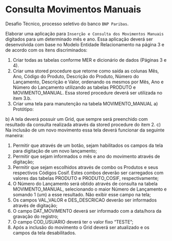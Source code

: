 # Consulta Movimentos Manuais

Desafio Técnico, processo seletivo do banco `BNP Paribas`.

Elaborar uma aplicação para `Inserção e Consulta dos Movimentos Manuais` digitados para um determinado mês e ano. Essa
aplicação deverá ser desenvolvida com base no Modelo Entidade Relacionamento na página 3 e de
acordo com os itens discriminados:

1) Criar todas as tabelas conforme MER e dicionário de dados (Páginas 3 e 4).
2) Criar uma stored procedure que retorne como saída as colunas Mês, Ano, Código do Produto,
Descrição do Produto, Número do Lançamento, Descrição e Valor, ordenando os mesmos por
Mês, Ano e Número do Lançamento utilizando as tabelas PRODUTO e MOVIMENTO_MANUAL.
Essa stored procedure deverá ser utilizada no item 3.b.
3) Criar uma tela para manutenção na tabela MOVIMENTO_MANUAL
a) Protótipo:

b) A tela deverá possuir um Grid, que sempre será preenchido com resultado da consulta
realizada através da stored procedure do item 2.
c) Na inclusão de um novo movimento essa tela deverá funcionar da seguinte maneira:
1) Permitir que através de um botão, sejam habilitados os campos da tela para digitação
de um novo lançamento;
2) Permitir que sejam informados o mês e ano do movimento através de digitação;
3) Permitir que sejam escolhidos através de combo os Produtos e seus respectivos Códigos
Cosif. Estes combos deverão ser carregados com valores das tabelas PRODUTO e
PRODUTO_COSIF, respectivamente;
4) O Número do Lançamento será obtido através de consulta na tabela
MOVIMENTO_MANUAL, selecionando o maior Número de Lançamento e somando 1
(um) a esse resultado. Não exibir esse campo na tela;
5) Os campos VAL_VALOR e DES_DESCRICAO deverão ser informados através de digitação;
6) O campo DAT_MOVIMENTO deverá ser informado com a data/hora da gravação do
registro;
7) O campo COD_USUARIO deverá ter o valor fixo “TESTE”;
8) Após a inclusão do movimento o Grid deverá ser atualizado e os campos da tela
desabilitados.